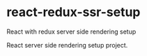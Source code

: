 # react-redux-ssr-setup
React with redux server side rendering setup

React server side rendering setup project. 
